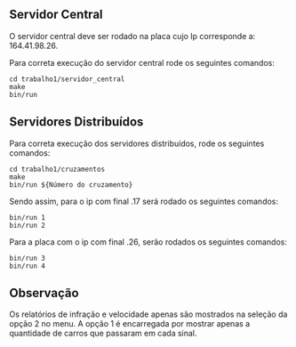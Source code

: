 ## Servidor Central

O servidor central deve ser rodado na placa cujo Ip corresponde a: 164.41.98.26.

Para correta execução do servidor central rode os seguintes comandos: 

```
cd trabalho1/servidor_central
make
bin/run
```

## Servidores Distribuídos

Para correta execução dos servidores distribuídos, rode os seguintes comandos:

```
cd trabalho1/cruzamentos
make
bin/run ${Número do cruzamento}
```

Sendo assim, para o ip com final .17 será rodado os seguintes comandos:

```
bin/run 1
bin/run 2
```

Para a placa com o ip com final .26, serão rodados os seguintes comandos:

```
bin/run 3
bin/run 4
```

## Observação

Os relatórios de infração e velocidade apenas são mostrados na seleção da opção 2 no menu. A opção 1 é encarregada por mostrar apenas a quantidade de carros que passaram em cada sinal.
